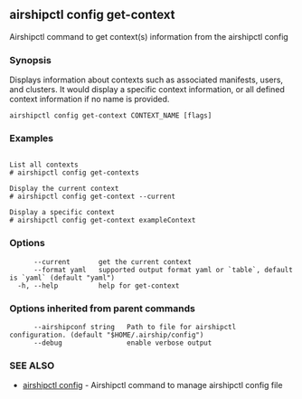 ## airshipctl config get-context

Airshipctl command to get context(s) information from the airshipctl config

### Synopsis

Displays information about contexts such as associated manifests, users, and clusters. It would display a specific
context information, or all defined context information if no name is provided.


```
airshipctl config get-context CONTEXT_NAME [flags]
```

### Examples

```

List all contexts
# airshipctl config get-contexts

Display the current context
# airshipctl config get-context --current

Display a specific context
# airshipctl config get-context exampleContext

```

### Options

```
      --current       get the current context
      --format yaml   supported output format yaml or `table`, default is `yaml` (default "yaml")
  -h, --help          help for get-context
```

### Options inherited from parent commands

```
      --airshipconf string   Path to file for airshipctl configuration. (default "$HOME/.airship/config")
      --debug                enable verbose output
```

### SEE ALSO

* [airshipctl config](airshipctl_config.md)	 - Airshipctl command to manage airshipctl config file

